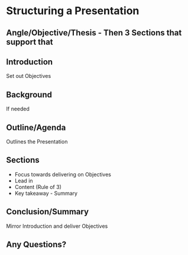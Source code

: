 # Structuring a Presentation

## Angle/Objective/Thesis - Then 3 Sections that support that

## Introduction

Set out Objectives

## Background

If needed

## Outline/Agenda

Outlines the Presentation

## Sections

- Focus towards delivering on Objectives
- Lead in
- Content (Rule of 3)
- Key takeaway - Summary

## Conclusion/Summary

Mirror Introduction and deliver Objectives

## Any Questions?
